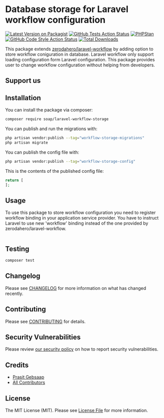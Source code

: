# Database storage for Laravel workflow configuration

[![Latest Version on Packagist](https://img.shields.io/packagist/v/soap/laravel-workflow-storage.svg?style=flat-square)](https://packagist.org/packages/soap/laravel-workflow-storage)
[![GitHub Tests Action Status](https://img.shields.io/github/actions/workflow/status/soap/laravel-workflow-storage/run-tests.yml?branch=main&label=tests&style=flat-square)](https://github.com/soap/laravel-workflow-storage/actions?query=workflow%3Arun-tests+branch%3Amain)
[![PHPStan](https://github.com/soap/laravel-workflow-storage/actions/workflows/phpstan.yml/badge.svg)](https://github.com/soap/laravel-workflow-storage/actions/workflows/phpstan.yml)
[![GitHub Code Style Action Status](https://img.shields.io/github/actions/workflow/status/soap/laravel-workflow-storage/fix-php-code-style-issues.yml?branch=main&label=code%20style&style=flat-square)](https://github.com/soap/laravel-workflow-storage/actions?query=workflow%3A"Fix+PHP+code+style+issues"+branch%3Amain)
[![Total Downloads](https://img.shields.io/packagist/dt/soap/laravel-workflow-storage.svg?style=flat-square)](https://packagist.org/packages/soap/laravel-workflow-storage)

This package extends [zerodahero/laravel-workflow](https://github.com/zerodahero/laravel-workflow) by adding option to store workflow coniguration in database. Laravel workflow only support loading configuration form Laravel configuration. This package provides user to change workflow configuration without helping from developers. 

## Support us


## Installation

You can install the package via composer:

```bash
composer require soap/laravel-workflow-storage
```

You can publish and run the migrations with:

```bash
php artisan vendor:publish --tag="workflow-storage-migrations"
php artisan migrate
```

You can publish the config file with:

```bash
php artisan vendor:publish --tag="workflow-storage-config"
```

This is the contents of the published config file:

```php
return [
];
```


## Usage

To use this package to store workflow configuration you need to register workflow binding in your application service provider. You have to instruct Laravel to use new 'workflow' binding instead of the one provided by zerodahero/laravel-workflow.

```php

```

## Testing

```bash
composer test
```

## Changelog

Please see [CHANGELOG](CHANGELOG.md) for more information on what has changed recently.

## Contributing

Please see [CONTRIBUTING](CONTRIBUTING.md) for details.

## Security Vulnerabilities

Please review [our security policy](../../security/policy) on how to report security vulnerabilities.

## Credits

- [Prasit Gebsaap](https://github.com/soap)
- [All Contributors](../../contributors)

## License

The MIT License (MIT). Please see [License File](LICENSE.md) for more information.
